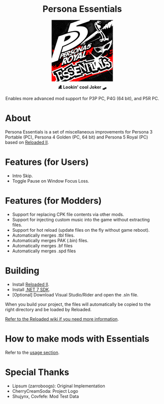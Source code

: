 <div align="center">
	<h1>Persona Essentials</h1>
	<img src="./images/icon.png" Width="200" /><br/>
	<strong>⛸ Lookin' cool Joker 🛹</strong>
    <p>Enables more advanced mod support for P3P PC, P4G (64 bit), and P5R PC.</p>
</div>

# About

Persona Essentials is a set of miscellaneous improvements for Persona 3 Portable (PC), Persona 4 Golden (PC, 64 bit) and Persona 5 Royal (PC) based on [Reloaded II](https://reloaded-project.github.io/Reloaded-II/).  

# Features (for Users)
- Intro Skip.  
- Toggle Pause on Window Focus Loss.  

# Features (for Modders)

- Support for replacing CPK file contents via other mods.  
- Support for injecting custom music into the game without extracting files.  
- Support for hot reload (update files on the fly without game reboot).  
- Automatically merges .tbl files.  
- Automatically merges PAK (.bin) files.
- Automatically merges .bf files
- Automatically merges .spd files

# Building

- Install [Reloaded II](https://github.com/Reloaded-Project/Reloaded-II/releases/latest).  
- Install [.NET 7 SDK](https://dotnet.microsoft.com/en-us/download/dotnet/7.0).  
- [Optional] Download Visual Studio/Rider and open the .sln file.  

When you build your project, the files will automatically be copied to the right directory and be loaded by Reloaded.  

[Refer to the Reloaded wiki if you need more information](https://reloaded-project.github.io/Reloaded-II/DevelopmentEnvironmentSetup/).

# How to make mods with Essentials

Refer to the [usage section](./usage.md).

# Special Thanks

- Lipsum (zarroboogs): Original Implementation  
- CherryCreamSoda: Project Logo  
- Shujynx, Covfefe: Mod Test Data  

